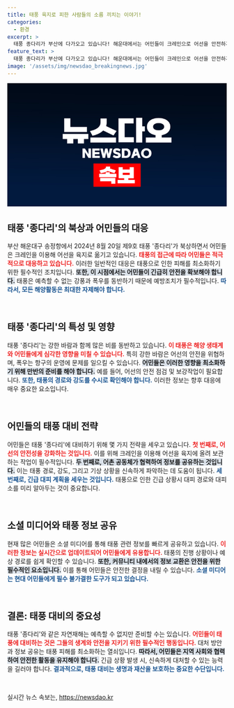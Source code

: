 ```yaml
---
title: 태풍 육지로 피한 사람들의 소름 끼치는 이야기!
categories:
  - 환경
excerpt: >
  태풍 종다리가 부산에 다가오고 있습니다! 해운대에서는 어민들이 크레인으로 어선을 안전하게 이동시키며 긴장감을 감추지 못하는 모습이 포착됐습니다. 태풍의 향방에 귀추가 주목됩니다!
feature_text: >
  태풍 종다리가 부산에 다가오고 있습니다! 해운대에서는 어민들이 크레인으로 어선을 안전하게 이동시키며 긴장감을 감추지 못하는 모습이 포착됐습니다. 태풍의 향방에 귀추가 주목됩니다!
image: '/assets/img/newsdao_breakingnews.jpg'
---
```


<p><img src="/assets/img/newsdao_breakingnews.jpg" alt="koreaapp 속보" /></p>

<h2 data-ke-size="size26">태풍 '종다리'의 북상과 어민들의 대응</h2>

<p data-ke-size="size16">부산 해운대구 송정항에서 2024년 8월 20일 제9호 태풍 '종다리'가 북상하면서 어민들은 크레인을 이용해 어선을 육지로 옮기고 있습니다. <b><span style="color: #ee2323;">태풍의 접근에 따라 어민들은 적극적으로 대응하고 있습니다.</span></b> 이러한 일반적인 대응은 태풍으로 인한 피해를 최소화하기 위한 필수적인 조치입니다. <b><span style="background-color: #21538527;">또한, 이 시점에서는 어민들이 긴급히 안전을 확보해야 합니다.</span></b> 태풍은 예측할 수 없는 강풍과 폭우를 동반하기 때문에 예방조치가 필수적입니다. <b><span style="color: #1a5490;">따라서, 모든 해양활동은 최대한 자제해야 합니다.</span></b></p>

<p data-ke-size="size16">&nbsp;</p>

<h2 data-ke-size="size26">태풍 '종다리'의 특성 및 영향</h2>

<p data-ke-size="size16">태풍 '종다리'는 강한 바람과 함께 많은 비를 동반하고 있습니다. <b><span style="color: #ee2323;">이 태풍은 해양 생태계와 어민들에게 심각한 영향을 미칠 수 있습니다.</span></b> 특히 강한 바람은 어선의 안전을 위협하며, 폭우는 항구의 운영에 문제를 일으킬 수 있습니다. <b><span style="background-color: #21538527;">어민들은 이러한 영향을 최소화하기 위해 만반의 준비를 해야 합니다.</span></b> 예를 들어, 어선의 안전 점검 및 보강작업이 필요합니다. <b><span style="color: #1a5490;">또한, 태풍의 경로와 강도를 수시로 확인해야 합니다.</span></b> 이러한 정보는 향후 대응에 매우 중요한 요소입니다.</p>

<p data-ke-size="size16">&nbsp;</p>

<h2 data-ke-size="size26">어민들의 태풍 대비 전략</h2>

<p data-ke-size="size16">어민들은 태풍 '종다리'에 대비하기 위해 몇 가지 전략을 세우고 있습니다. <b><span style="color: #ee2323;">첫 번째로, 어선의 안전성을 강화하는 것입니다.</span></b> 이를 위해 크레인을 이용해 어선을 육지에 올려 보관하는 작업이 필수적입니다. <b><span style="background-color: #21538527;">두 번째로, 어촌 공동체가 협력하여 정보를 공유하는 것입니다.</span></b> 이는 태풍 경로, 강도, 그리고 기상 상황을 신속하게 파악하는 데 도움이 됩니다. <b><span style="color: #1a5490;">세 번째로, 긴급 대피 계획을 세우는 것입니다.</span></b> 태풍으로 인한 긴급 상황시 대피 경로와 대피소를 미리 알아두는 것이 중요합니다.</p>

<p data-ke-size="size16">&nbsp;</p>

<h2 data-ke-size="size26">소셜 미디어와 태풍 정보 공유</h2>

<p data-ke-size="size16">현재 많은 어민들은 소셜 미디어를 통해 태풍 관련 정보를 빠르게 공유하고 있습니다. <b><span style="color: #ee2323;">이러한 정보는 실시간으로 업데이트되어 어민들에게 유용합니다.</span></b> 태풍의 진행 상황이나 예상 경로를 쉽게 확인할 수 있습니다. <b><span style="background-color: #21538527;">또한, 커뮤니티 내에서의 정보 교환은 안전을 위한 필수적인 요소입니다.</span></b> 이를 통해 어민들은 안전한 결정을 내릴 수 있습니다. <b><span style="color: #1a5490;">소셜 미디어는 현대 어민들에게 필수 불가결한 도구가 되고 있습니다.</span></b></p>

<p data-ke-size="size16">&nbsp;</p>

<h2 data-ke-size="size26">결론: 태풍 대비의 중요성</h2>

<p data-ke-size="size16">태풍 '종다리'와 같은 자연재해는 예측할 수 없지만 준비할 수는 있습니다. <b><span style="color: #ee2323;">어민들이 태풍에 대비하는 것은 그들의 생계와 안전을 지키기 위한 필수적인 행동입니다.</span></b> 대처 방안과 정보 공유는 태풍 피해를 최소화하는 열쇠입니다. <b><span style="background-color: #21538527;">따라서, 어민들은 지역 사회와 협력하여 안전한 활동을 유지해야 합니다.</span></b> 긴급 상황 발생 시, 신속하게 대처할 수 있는 능력을 길러야 합니다. <b><span style="color: #1a5490;">결과적으로, 태풍 대비는 생명과 재산을 보호하는 중요한 수단입니다.</span></b></p> 

<p data-ke-size="size16">&nbsp;</p>
실시간 뉴스 속보는, <a href="https://newsdao.kr" rel="dofollow">https://newsdao.kr</a>


